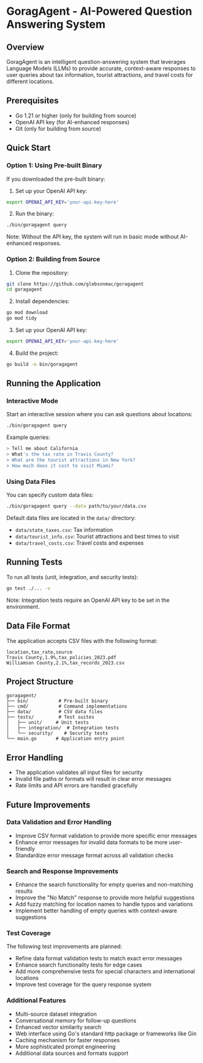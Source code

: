 # GoragAgent - AI-Powered Question Answering System

## Overview
GoragAgent is an intelligent question-answering system that leverages Language Models (LLMs) to provide accurate, context-aware responses to user queries about tax information, tourist attractions, and travel costs for different locations.

## Prerequisites
- Go 1.21 or higher (only for building from source)
- OpenAI API key (for AI-enhanced responses)
- Git (only for building from source)

## Quick Start

### Option 1: Using Pre-built Binary
If you downloaded the pre-built binary:

1. Set up your OpenAI API key:
```bash
export OPENAI_API_KEY='your-api-key-here'
```

2. Run the binary:
```bash
./bin/goragagent query
```

Note: Without the API key, the system will run in basic mode without AI-enhanced responses.

### Option 2: Building from Source

1. Clone the repository:
```bash
git clone https://github.com/glebsonmac/goragagent
cd goragagent
```

2. Install dependencies:
```bash
go mod download
go mod tidy
```

3. Set up your OpenAI API key:
```bash
export OPENAI_API_KEY='your-api-key-here'
```

4. Build the project:
```bash
go build -o bin/goragagent
```

## Running the Application

### Interactive Mode
Start an interactive session where you can ask questions about locations:
```bash
./bin/goragagent query
```

Example queries:
```bash
> Tell me about California
> What's the tax rate in Travis County?
> What are the tourist attractions in New York?
> How much does it cost to visit Miami?
```

### Using Data Files
You can specify custom data files:
```bash
./bin/goragagent query --data path/to/your/data.csv
```

Default data files are located in the `data/` directory:
- `data/state_taxes.csv`: Tax information
- `data/tourist_info.csv`: Tourist attractions and best times to visit
- `data/travel_costs.csv`: Travel costs and expenses

## Running Tests

To run all tests (unit, integration, and security tests):
```bash
go test ./... -v
```

Note: Integration tests require an OpenAI API key to be set in the environment.

## Data File Format
The application accepts CSV files with the following format:

```csv
location,tax_rate,source
Travis County,1.9%,tax_policies_2023.pdf
Williamson County,2.1%,tax_records_2023.csv
```

## Project Structure
```
goragagent/
├── bin/           # Pre-built binary
├── cmd/           # Command implementations
├── data/          # CSV data files
├── tests/         # Test suites
│   ├── unit/     # Unit tests
│   ├── integration/  # Integration tests
│   └── security/    # Security tests
└── main.go       # Application entry point
```

## Error Handling
- The application validates all input files for security
- Invalid file paths or formats will result in clear error messages
- Rate limits and API errors are handled gracefully

## Future Improvements

### Data Validation and Error Handling
- Improve CSV format validation to provide more specific error messages
- Enhance error messages for invalid data formats to be more user-friendly
- Standardize error message format across all validation checks

### Search and Response Improvements
- Enhance the search functionality for empty queries and non-matching results
- Improve the "No Match" response to provide more helpful suggestions
- Add fuzzy matching for location names to handle typos and variations
- Implement better handling of empty queries with context-aware suggestions

### Test Coverage
The following test improvements are planned:
- Refine data format validation tests to match exact error messages
- Enhance search functionality tests for edge cases
- Add more comprehensive tests for special characters and international locations
- Improve test coverage for the query response system

### Additional Features
- Multi-source dataset integration
- Conversational memory for follow-up questions
- Enhanced vector similarity search
- Web interface using Go's standard http package or frameworks like Gin
- Caching mechanism for faster responses
- More sophisticated prompt engineering
- Additional data sources and formats support


